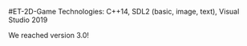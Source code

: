 #ET-2D-Game
Technologies: C++14, SDL2 (basic, image, text), Visual Studio 2019

We reached version 3.0!
